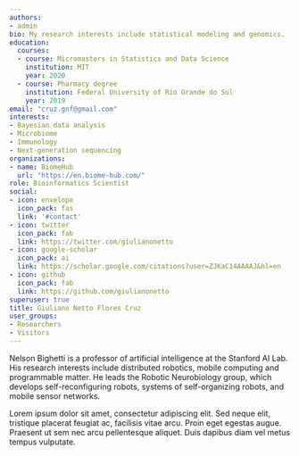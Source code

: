 ```yaml
---
authors:
- admin
bio: My research interests include statistical modeling and genomics.
education:
  courses:
  - course: Micromasters in Statistics and Data Science
    institution: MIT
    year: 2020
  - course: Pharmacy degree
    institution: Federal University of Rio Grande do Sul
    year: 2019
email: "cruz.gnf@gmail.com"
interests:
- Bayesian data analysis
- Microbiome
- Immunology
- Next-generation sequencing
organizations:
- name: BiomeHub
  url: "https://en.biome-hub.com/"
role: Bioinformatics Scientist
social:
- icon: envelope
  icon_pack: fas
  link: '#contact'
- icon: twitter
  icon_pack: fab
  link: https://twitter.com/giulianonetto
- icon: google-scholar
  icon_pack: ai
  link: https://scholar.google.com/citations?user=ZJKaC14AAAAJ&hl=en
- icon: github
  icon_pack: fab
  link: https://github.com/giulianonetto
superuser: true
title: Giuliano Netto Flores Cruz
user_groups:
- Researchers
- Visitors
---
```


Nelson Bighetti is a professor of artificial intelligence at the Stanford AI Lab. His research interests include distributed robotics, mobile computing and programmable matter. He leads the Robotic Neurobiology group, which develops self-reconfiguring robots, systems of self-organizing robots, and mobile sensor networks.

Lorem ipsum dolor sit amet, consectetur adipiscing elit. Sed neque elit, tristique placerat feugiat ac, facilisis vitae arcu. Proin eget egestas augue. Praesent ut sem nec arcu pellentesque aliquet. Duis dapibus diam vel metus tempus vulputate.

